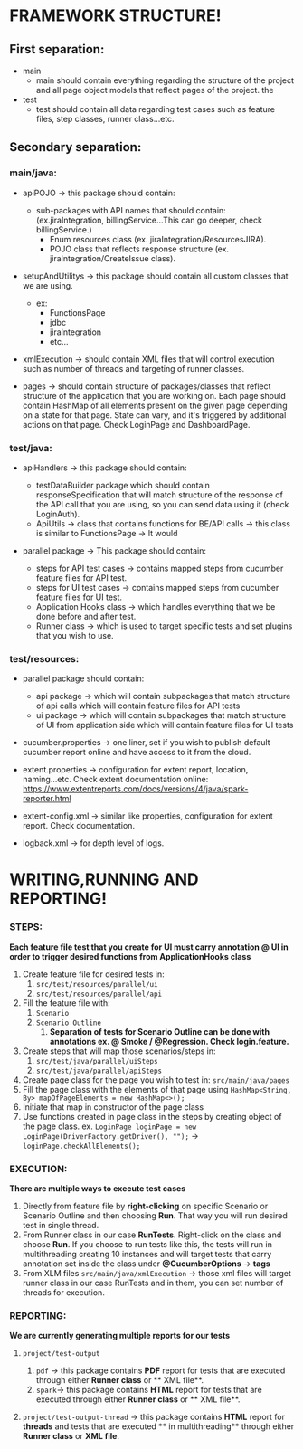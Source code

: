 # FRAMEWORK STRUCTURE!

## First separation:

* main
    * main should contain everything regarding the structure of the project and all page object models that reflect
      pages of the project. the
* test
    * test should contain all data regarding test cases such as feature files, step classes, runner class...etc.

## Secondary separation:

### main/java:

* apiPOJO -> this package should contain:
    * sub-packages with API names that should contain: (ex.jiraIntegration, billingService...This can go deeper, check
      billingService.)
        * Enum resources class  (ex. jiraIntegration/ResourcesJIRA).
        * POJO class that reflects response structure (ex. jiraIntegration/CreateIssue class).


* setupAndUtilitys -> this package should contain all custom classes that we are using.
    * ex:
        * FunctionsPage
        * jdbc
        * jiraIntegration
        * etc...


* xmlExecution -> should contain XML files that will control execution such as number of threads and targeting of runner
  classes.


* pages -> should contain structure of packages/classes that reflect structure of the application that you are working
  on. Each page should contain HashMap of all elements present on the given page depending on a state for that page.
  State can vary, and it's triggered by additional actions on that page. Check LoginPage and DashboardPage.

### test/java:

* apiHandlers -> this package should contain:
    * testDataBuilder package which should contain responseSpecification that will match structure of the response of
      the API call that you are using, so you can send data using it (check LoginAuth).
    * ApiUtils -> class that contains functions for BE/API calls -> this class is similar to FunctionsPage -> It would
     


* parallel package -> This package should contain:
    * steps for API test cases -> contains mapped steps from cucumber feature files for API test.
    * steps for UI test cases -> contains mapped steps from cucumber feature files for UI test.
    * Application Hooks class -> which handles everything that we be done before and after test.
    * Runner class -> which is used to target specific tests and set plugins that you wish to use.

### test/resources:

* parallel package should contain:
    * api package -> which will contain subpackages that match structure of api calls which will contain feature files
      for API tests
    * ui package -> which will contain subpackages that match structure of UI from application side which will contain
      feature files for UI tests

* cucumber.properties -> one liner, set if you wish to publish default cucumber report online and have access to it from
  the cloud.
* extent.properties -> configuration for extent report, location, naming...etc. Check extent documentation
  online: https://www.extentreports.com/docs/versions/4/java/spark-reporter.html
* extent-config.xml -> similar like properties, configuration for extent report. Check documentation.
* logback.xml -> for depth level of logs.

# WRITING,RUNNING AND REPORTING!

### STEPS:

**Each feature file test that you create for UI must carry annotation @ UI in order to trigger desired functions from
ApplicationHooks class**

1. Create feature file for desired tests in:
    1. `src/test/resources/parallel/ui`
    2. `src/test/resources/parallel/api`
2. Fill the feature file with:
    1. `Scenario `
    2. `Scenario Outline`
        1. **Separation of tests for Scenario Outline can be done with annotations ex. @ Smoke / @Regression. Check login.feature.**
3. Create steps that will map those scenarios/steps in:
    1. `src/test/java/parallel/uiSteps`
    2. `src/test/java/parallel/apiSteps`
4. Create page class for the page you wish to test in: `src/main/java/pages`
5. Fill the page class with the elements of that page using `HashMap<String, By> mapOfPageElements = new HashMap<>();`
6. Initiate that map in constructor of the page class
7. Use functions created in page class in the steps by creating object of the page class.
   ex. `LoginPage loginPage = new LoginPage(DriverFactory.getDriver(), "");` -> `loginPage.checkAllElements();`

### EXECUTION:

**There are multiple ways to execute test cases**

1. Directly from feature file by **right-clicking** on specific Scenario or Scenario Outline and then choosing **Run**.
   That way you will run desired test in single thread.
2. From Runner class in our case **RunTests**. Right-click on the class and choose **Run**. If you choose to run tests
   like this, the tests will run in multithreading creating 10 instances and will target tests that carry annotation set
   inside the class under **@CucumberOptions** -> **tags**
3. From XLM files `src/main/java/xmlExecution` -> those xml files will target runner class in our case
   RunTests and in them, you can set number of threads for execution.

### REPORTING:

**We are currently generating multiple reports for our tests**

1. `project/test-output`
    1. `pdf` -> this package contains **PDF** report for tests that are executed through either **Runner class** or **
       XML file**.
    2. `spark`-> this package contains **HTML** report for tests that are executed through either **Runner class** or **
       XML file**.


2. `project/test-output-thread` -> this package contains **HTML** report for **threads** and tests that are executed **
   in multithreading** through either **Runner class** or **XML file**. 
